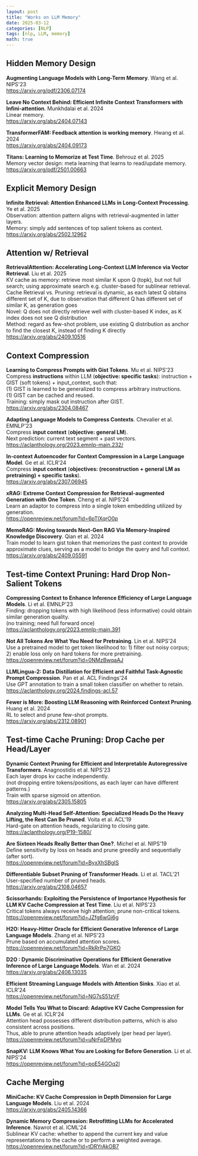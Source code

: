 ```yaml
---
layout: post
title: "Works on LLM Memory"
date: 2025-03-12
categories: [NLP]
tags: [nlp, LLM, memory]
math: true
---
```


## Hidden Memory Design

**Augmenting Language Models with Long-Term Memory**. Wang et al. NIPS'23\
<https://arxiv.org/pdf/2306.07174>

**Leave No Context Behind: Efficient Infinite Context Transformers with Infini-attention**. Munkhdalai et al. 2024\
Linear memory.\
<https://arxiv.org/abs/2404.07143>

**TransformerFAM: Feedback attention is working memory**. Hwang et al. 2024\
<https://arxiv.org/abs/2404.09173>

**Titans: Learning to Memorize at Test Time**. Behrouz et al. 2025\
Memory vector design: meta learning that learns to read/update memory.\
<https://arxiv.org/pdf/2501.00663>


## Explicit Memory Design

**Infinite Retrieval: Attention Enhanced LLMs in Long-Context Processing**. Ye et al. 2025\
Observation: attention pattern aligns with retrieval-augmented in latter layers.\
Memory: simply add sentences of top salient tokens as context.\
<https://arxiv.org/abs/2502.12962>


## Attention w/ Retrieval

**RetrievalAttention: Accelerating Long-Context LLM Inference via Vector Retrieval**. Liu et al. 2025\
KV cache as memory: retrieve most similar K upon Q (topk), but not full search; using approximate search e.g. cluster-based for sublinear retrieval.\
Cache Retrieval vs. Pruning: retrieval is dynamic, as each latest Q obtains different set of K, due to observation that different Q has different set of similar K, as generation goes\
Novel: Q does not directly retrieve well with cluster-based K index, as K index does not see Q distribution\
Method: regard as few-shot problem, use existing Q distribution as anchor to find the closest K, instead of finding K directly\
<https://arxiv.org/abs/2409.10516>


## Context Compression

**Learning to Compress Prompts with Gist Tokens**. Mu et al. NIPS'23\
Compress **instructions** within LLM (**objective: specific tasks**): instruction + GIST (soft tokens) + input_context, such that:\
(1) GIST is learned to be generalized to compress arbitrary instructions.\
(1) GIST can be cached and reused.\
Training: simply mask out instruction after GIST.\
<https://arxiv.org/abs/2304.08467>

**Adapting Language Models to Compress Contexts**. Chevalier et al. EMNLP'23\
Compress **input context** (**objective: general LM**).\
Next prediction: current text segment + past vectors.\
<https://aclanthology.org/2023.emnlp-main.232/>

**In-context Autoencoder for Context Compression in a Large Language Model**. Ge et al. ICLR'24\
Compress **input context** (**objectives: (reconstruction + general LM as pretraining) + specific tasks**).\
<https://arxiv.org/abs/2307.06945>

**xRAG: Extreme Context Compression for Retrieval-augmented Generation with One Token**. Cheng et al. NIPS'24\
Learn an adaptor to compress into a single token embedding utilized by generation.\
<https://openreview.net/forum?id=6pTlXqrO0p>

**MemoRAG: Moving towards Next-Gen RAG Via Memory-Inspired Knowledge Discovery**. Qian et al. 2024\
Train model to learn gist token that memorizes the past context to provide approximate clues, serving as a model to bridge the query and full context.\
<https://arxiv.org/abs/2409.05591>


## Test-time Context Pruning: Hard Drop Non-Salient Tokens

**Compressing Context to Enhance Inference Efficiency of Large Language Models**. Li et al. EMNLP'23\
Finding: dropping tokens with high likelihood (less informative) could obtain similar generation quality.\
(no training; need full forward once)\
<https://aclanthology.org/2023.emnlp-main.391>

**Not All Tokens Are What You Need for Pretraining**. Lin et al. NIPS'24\
Use a pretrained model to get token likelihood to: 1) filter out noisy corpus; 2) enable loss only on hard tokens for more pretraining.\
<https://openreview.net/forum?id=0NMzBwqaAJ>

**LLMLingua-2: Data Distillation for Efficient and Faithful Task-Agnostic Prompt Compression**. Pan et al. ACL Findings'24\
Use GPT annotation to train a small token classifier on whether to retain.\
<https://aclanthology.org/2024.findings-acl.57>

**Fewer is More: Boosting LLM Reasoning with Reinforced Context Pruning**. Huang et al. 2024\
RL to select and prune few-shot prompts.\
<https://arxiv.org/abs/2312.08901>


## Test-time Cache Pruning: Drop Cache per Head/Layer

**Dynamic Context Pruning for Efficient and Interpretable Autoregressive Transformers**. Anagnostidis et al. NIPS'23\
Each layer drops kv cache independently.\
(not dropping entire tokens/positions, as each layer can have different patterns.)\
Train with sparse sigmoid on attention.\
<https://arxiv.org/abs/2305.15805>

**Analyzing Multi-Head Self-Attention: Specialized Heads Do the Heavy Lifting, the Rest Can Be Pruned**. Voita et al. ACL'19\
Hard-gate on attention heads, regularizing to closing gate.\
<https://aclanthology.org/P19-1580/>

**Are Sixteen Heads Really Better than One?**. Michel et al. NIPS'19\
Define sensitivity by loss on heads and prune greedily and sequentially (after sort).\
<https://openreview.net/forum?id=ByxXhSBgIS>

**Differentiable Subset Pruning of Transformer Heads**. Li et al. TACL'21\
User-specified number of pruned heads.\
<https://arxiv.org/abs/2108.04657>

**Scissorhands: Exploiting the Persistence of Importance Hypothesis for LLM KV Cache Compression at Test Time**. Liu et al. NIPS'23\
Critical tokens always receive high attention; prune non-critical tokens.\
<https://openreview.net/forum?id=JZfg6wGi6g>

**H2O: Heavy-Hitter Oracle for Efficient Generative Inference of Large Language Models**. Zhang et al. NIPS'23\
Prune based on accumulated attention scores.\
<https://openreview.net/forum?id=RkRrPp7GKO>

**D2O : Dynamic Discriminative Operations for Efficient Generative Inference of Large Language Models**. Wan et al. 2024\
<https://arxiv.org/abs/2406.13035>

**Efficient Streaming Language Models with Attention Sinks**. Xiao et al. ICLR'24\
<https://openreview.net/forum?id=NG7sS51zVF>

**Model Tells You What to Discard: Adaptive KV Cache Compression for LLMs**. Ge et al. ICLR'24\
Attention head possesses different distribution patterns, which is also consistent across positions.\
Thus, able to prune attention heads adaptively (per head per layer).\
<https://openreview.net/forum?id=uNrFpDPMyo>

**SnapKV: LLM Knows What You are Looking for Before Generation**. Li et al. NIPS'24\
<https://openreview.net/forum?id=poE54GOq2l>


## Cache Merging

**MiniCache: KV Cache Compression in Depth Dimension for Large Language Models**. Liu et al. 2024\
<https://arxiv.org/abs/2405.14366>

**Dynamic Memory Compression: Retrofitting LLMs for Accelerated Inference**. Nawrot et al. ICML'24\
Sublinear KV cache: whether to append the current key and value representations to the cache or to perform a weighted average.\
<https://openreview.net/forum?id=tDRYrAkOB7>
